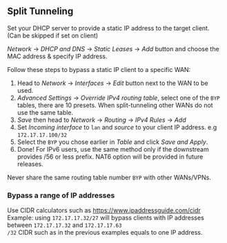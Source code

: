 ## Split Tunneling

Set your DHCP server to provide a static IP address to the target client. (Can be skipped if set on client)

*Network* -> *DHCP and DNS* -> *Static Leases* -> *Add* button and choose the MAC address & specify IP address.

Follow these steps to bypass a static IP client to a specific WAN:

1. Head to *Network* -> *Interfaces* -> *Edit* button next to the WAN to be used.
2. *Advanced Settings* -> *Override IPv4 routing table*, select one of the `BYP` tables, there are 10 presets. When split-tunneling other WANs do not use the same table.
3. *Save* then head to *Network* -> *Routing* -> *IPv4 Rules* -> *Add*
4. Set *Incoming interface* to `lan` and *source* to your client IP address. e.g `172.17.17.100/32`
5. Select the `BYP` you chose earlier in *Table* and click *Save and Apply*.
6. Done! For IPv6 users, use the same method only if the downstream provides /56 or less prefix. NAT6 option will be provided in future releases.

Never share the same routing table number `BYP` with other WANs/VPNs.

### Bypass a range of IP addresses

Use CIDR calculators such as https://www.ipaddressguide.com/cidr  
Example: using `172.17.17.32/27` will bypass clients with IP addresses between `172.17.17.32` and `172.17.17.63`  
`/32` CIDR such as in the previous examples equals to one IP address.